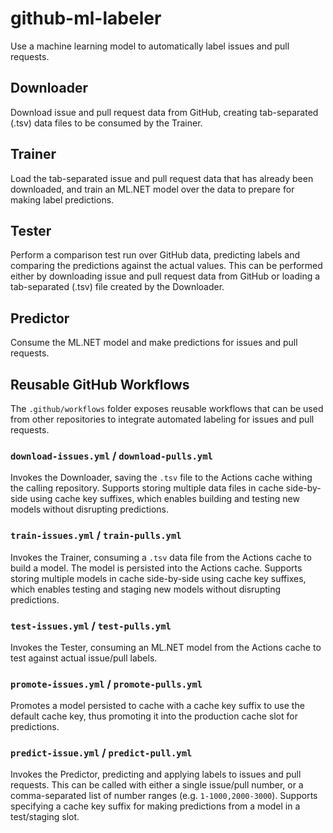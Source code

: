 # github-ml-labeler
Use a machine learning model to automatically label issues and pull requests.

## Downloader

Download issue and pull request data from GitHub, creating tab-separated (.tsv) data files to be consumed by the Trainer.

## Trainer

Load the tab-separated issue and pull request data that has already been downloaded, and train an ML.NET model over the data to prepare for making label predictions.

## Tester

Perform a comparison test run over GitHub data, predicting labels and comparing the predictions against the actual values. This can be performed either by downloading issue and pull request data from GitHub or loading a tab-separated (.tsv) file created by the Downloader.

## Predictor

Consume the ML.NET model and make predictions for issues and pull requests.

## Reusable GitHub Workflows

The `.github/workflows` folder exposes reusable workflows that can be used from other repositories to integrate automated labeling for issues and pull requests.

### `download-issues.yml` / `download-pulls.yml`

Invokes the Downloader, saving the `.tsv` file to the Actions cache withing the calling repository. Supports storing multiple data files in cache side-by-side using cache key suffixes, which enables building and testing new models without disrupting predictions.

### `train-issues.yml` / `train-pulls.yml`

Invokes the Trainer, consuming a `.tsv` data file from the Actions cache to build a model. The model is persisted into the Actions cache. Supports storing multiple models in cache side-by-side using cache key suffixes, which enables testing and staging new models without disrupting predictions.

### `test-issues.yml` / `test-pulls.yml`

Invokes the Tester, consuming an ML.NET model from the Actions cache to test against actual issue/pull labels.

### `promote-issues.yml` / `promote-pulls.yml`

Promotes a model persisted to cache with a cache key suffix to use the default cache key, thus promoting it into the production cache slot for predictions.

### `predict-issue.yml` / `predict-pull.yml`

Invokes the Predictor, predicting and applying labels to issues and pull requests. This can be called with either a single issue/pull number, or a comma-separated list of number ranges (e.g. `1-1000,2000-3000`). Supports specifying a cache key suffix for making predictions from a model in a test/staging slot.
